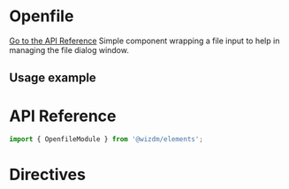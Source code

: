 

# Openfile
[Go to the API Reference](#api-reference)
Simple component wrapping a file input to help in managing the file dialog window.


## Usage example

# API Reference
```typescript
import { OpenfileModule } from '@wizdm/elements';

```

# Directives